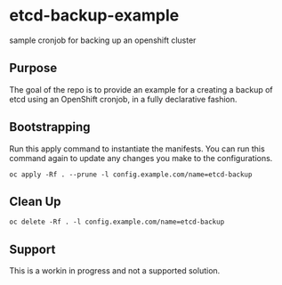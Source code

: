 # etcd-backup-example
sample cronjob for backing up an openshift cluster

## Purpose
The goal of the repo is to provide an example for a creating a backup of etcd using an OpenShift cronjob, in a fully declarative fashion.

## Bootstrapping

Run this apply command to instantiate the manifests. You can run this command again to update any changes you make to the configurations.
```
oc apply -Rf . --prune -l config.example.com/name=etcd-backup
```

## Clean Up
```
oc delete -Rf . -l config.example.com/name=etcd-backup
```

## Support
This is a workin in progress and not a supported solution.
